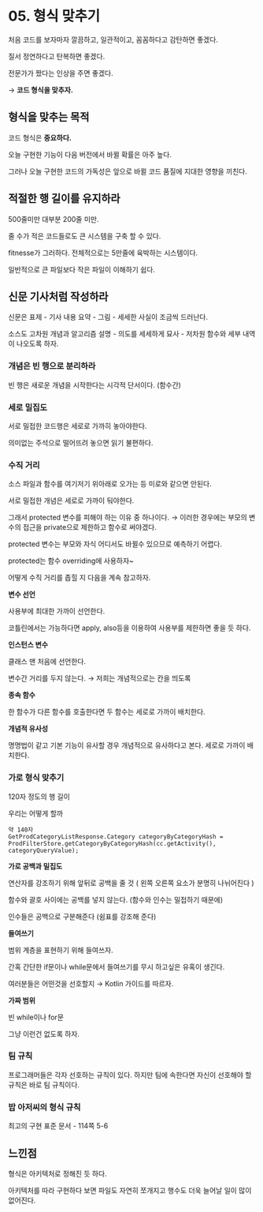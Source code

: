 # 05. 형식 맞추기

처음 코드를 보자마자 깔끔하고, 일관적이고, 꼼꼼하다고 감탄하면 좋겠다.

질서 정연하다고 탄복하면 좋겠다.

전문가가 짰다는 인상을 주면 좋겠다.

→ **코드 형식을 맞추자.**

## 형식을 맞추는 목적

코드 형식은 **중요하다.**

오늘 구현한 기능이 다음 버전에서 바뀔 확률은 아주 높다.

그러나 오늘 구현한 코드의 가독성은 앞으로 바뀔 코드 품질에 지대한 영향을 끼친다.

## 적절한 행 길이를 유지하라

500줄미만 대부분 200줄 미만.

줄 수가 적은 코드들로도 큰 시스템을 구축 할 수 있다.

fitnesse가 그러하다. 전체적으로는 5만줄에 육박하는 시스템이다.

일반적으로 큰 파일보다 작은 파일이 이해하기 쉽다.

## 신문 기사처럼 작성하라

신문은 표제 - 기사 내용 요약 - 그림 - 세세한 사실이 조금씩 드러난다.

소스도 고차원 개념과 알고리즘 설명 - 의도를 세세하게 묘사 - 저차원 함수와 세부 내역이 나오도록 하자.

### 개념은 빈 행으로 분리하라

빈 행은 새로운 개념을 시작한다는 시각적 단서이다. (함수간)

### 세로 밀집도

서로 밀접한 코드행은 세로로 가까히 놓아야한다.

의미없는 주석으로 떨어뜨려 놓으면 읽기 불편하다.

### 수직 거리

소스 파일과 함수를 여기저기 위아래로 오가는 등 미로와 같으면 안된다.

서로 밀접한 개념은 세로로 가까이 둬야한다.

그래서 protected 변수를 피해야 하는 이유 중 하나이다. → 이러한 경우에는 부모의 변수의 접근을 private으로 제한하고 함수로 써야겠다.

protected 변수는 부모와 자식 어디서도 바뀔수 있으므로 예측하기 어렵다.

protected는 함수 overriding에 사용하자~

어떻게 수직 거리를 좁힐 지 다음을 계속 참고하자.

**변수 선언**

사용부에 최대한 가까이 선언한다.

코틀린에서는 가능하다면 apply, also등을 이용하여 사용부를 제한하면 좋을 듯 하다.

**인스턴스 변수**

클래스 맨 처음에 선언한다.

변수간 거리를 두지 않는다. → 저희는 개념적으로는 칸을 띄도록

**종속 함수**

한 함수가 다른 함수를 호출한다면 두 함수는 세로로 가까이 배치한다.

**개념적 유사성**

명명법이 같고 기본 기능이 유사할 경우 개념적으로 유사하다고 본다. 세로로 가까이 배치한다.

### 가로 형식 맞추기

120자 정도의 행 길이

우리는 어떻게 할까

    약 140자
    GetProdCategoryListResponse.Category categoryByCategoryHash = ProdFilterStore.getCategoryByCategoryHash(cc.getActivity(), categoryQueryValue);

**가로 공백과 밀집도**

연산자를 강조하기 위해 앞뒤로 공백을 줄 것 ( 왼쪽 오른쪽 요소가 분명히 나뉘어진다 )

함수와 괄호 사이에는 공백를 넣지 않는다. (함수와 인수는 밀접하기 때문에)

인수들은 공백으로 구분해준다 (쉼표를 강조해 준다)

**들여쓰기**

범위 계층을 표현하기 위해 들여쓰자.

간혹 간단한 if문이나 while문에서 들여쓰기를 무시 하고싶은 유혹이 생긴다.

여러분들은 어떤것을 선호할지 → Kotlin 가이드를 따르자.

**가짜 범위**

빈 while이나 for문

그냥 이런건 없도록 하자.

### 팀 규칙

프로그래머들은 각자 선호하는 규칙이 있다. 하지만 팀에 속한다면 자신이 선호해야 할 규칙은 바로 팀 규칙이다.

### 밥 아저씨의 형식 규칙

최고의 구현 표준 문서 - 114쪽 5-6

## 느낀점

형식은 아키텍처로 정해진 듯 하다.

아키텍처를 따라 구현하다 보면 파일도 자연히 쪼개지고 행수도 더욱 늘어날 일이 많이 없어진다.